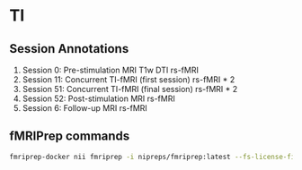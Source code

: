 # TI
## Session Annotations
1. Session 0: Pre-stimulation MRI
    T1w
    DTI
    rs-fMRI
2. Session 11: Concurrent TI-fMRI (first session)
    rs-fMRI * 2
3. Session 51: Concurrent TI-fMRI (final session)
    rs-fMRI * 2
4. Session 52: Post-stimulation MRI
    rs-fMRI
5. Session 6: Follow-up MRI
    rs-fMRI

## fMRIPrep commands
```bash
fmriprep-docker nii fmriprep -i nipreps/fmriprep:latest --fs-license-file ~/freesurfer/license.txt -w ../tmp --fs-no-reconall --output-spaces MNI152NLin2009cAsym 
```